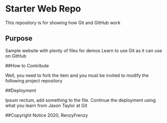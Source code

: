 # Starter Web Repo

This repository is for showing how Git and GitHub work

## Purpose

Sample website with plenty of files for demos
Learn to use Git as it can use on GitHub

##How to Contribute

Well, you need to fork the item and you must be invited
to modify the following project repository

##Deployment

Ipsum rectum, add something to the file.
Continue the deployment using what you learn
from Jason Taylor at Git

##Copyright Notice
2020, RenzyFrenzy